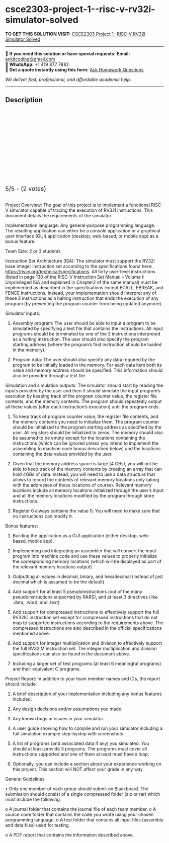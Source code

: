 # csce2303-project-1--risc-v-rv32i-simulator-solved
**TO GET THIS SOLUTION VISIT:** [CSCE2303 Project 1- RISC-V RV32I Simulator Solved](https://www.ankitcodinghub.com/product/csce2303-solved/)


---

📩 **If you need this solution or have special requests:** **Email:** ankitcoding@gmail.com  
📱 **WhatsApp:** +1 419 877 7882  
📄 **Get a quote instantly using this form:** [Ask Homework Questions](https://www.ankitcodinghub.com/services/ask-homework-questions/)

*We deliver fast, professional, and affordable academic help.*

---

<h2>Description</h2>



<div class="kk-star-ratings kksr-auto kksr-align-center kksr-valign-top" data-payload="{&quot;align&quot;:&quot;center&quot;,&quot;id&quot;:&quot;118637&quot;,&quot;slug&quot;:&quot;default&quot;,&quot;valign&quot;:&quot;top&quot;,&quot;ignore&quot;:&quot;&quot;,&quot;reference&quot;:&quot;auto&quot;,&quot;class&quot;:&quot;&quot;,&quot;count&quot;:&quot;2&quot;,&quot;legendonly&quot;:&quot;&quot;,&quot;readonly&quot;:&quot;&quot;,&quot;score&quot;:&quot;5&quot;,&quot;starsonly&quot;:&quot;&quot;,&quot;best&quot;:&quot;5&quot;,&quot;gap&quot;:&quot;4&quot;,&quot;greet&quot;:&quot;Rate this product&quot;,&quot;legend&quot;:&quot;5\/5 - (2 votes)&quot;,&quot;size&quot;:&quot;24&quot;,&quot;title&quot;:&quot;CSCE2303 Project 1- RISC-V RV32I Simulator Solved&quot;,&quot;width&quot;:&quot;138&quot;,&quot;_legend&quot;:&quot;{score}\/{best} - ({count} {votes})&quot;,&quot;font_factor&quot;:&quot;1.25&quot;}">

<div class="kksr-stars">

<div class="kksr-stars-inactive">
            <div class="kksr-star" data-star="1" style="padding-right: 4px">


<div class="kksr-icon" style="width: 24px; height: 24px;"></div>
        </div>
            <div class="kksr-star" data-star="2" style="padding-right: 4px">


<div class="kksr-icon" style="width: 24px; height: 24px;"></div>
        </div>
            <div class="kksr-star" data-star="3" style="padding-right: 4px">


<div class="kksr-icon" style="width: 24px; height: 24px;"></div>
        </div>
            <div class="kksr-star" data-star="4" style="padding-right: 4px">


<div class="kksr-icon" style="width: 24px; height: 24px;"></div>
        </div>
            <div class="kksr-star" data-star="5" style="padding-right: 4px">


<div class="kksr-icon" style="width: 24px; height: 24px;"></div>
        </div>
    </div>

<div class="kksr-stars-active" style="width: 138px;">
            <div class="kksr-star" style="padding-right: 4px">


<div class="kksr-icon" style="width: 24px; height: 24px;"></div>
        </div>
            <div class="kksr-star" style="padding-right: 4px">


<div class="kksr-icon" style="width: 24px; height: 24px;"></div>
        </div>
            <div class="kksr-star" style="padding-right: 4px">


<div class="kksr-icon" style="width: 24px; height: 24px;"></div>
        </div>
            <div class="kksr-star" style="padding-right: 4px">


<div class="kksr-icon" style="width: 24px; height: 24px;"></div>
        </div>
            <div class="kksr-star" style="padding-right: 4px">


<div class="kksr-icon" style="width: 24px; height: 24px;"></div>
        </div>
    </div>
</div>


<div class="kksr-legend" style="font-size: 19.2px;">
            5/5 - (2 votes)    </div>
    </div>
&nbsp;

Project Overview: The goal of this project is to implement a functional RISC-V simulator capable of tracing the execution of RV32I instructions. This document details the requirements of the simulator.

Implementation language: Any general-purpose programming language. The resulting application can either be a console application or a graphical user interface (GUI) application (desktop, web-based, or mobile app) as a bonus feature.

Team Size: 2 or 3 students

Instruction Set Architecture (ISA): The simulator must support the RV32I base integer instruction set according to the specifications found here: https://riscv.org/technical/specifications. All forty user-level instructions (listed in page 130 of the RISC-V Instruction Set Manual – Volume I: Unprivileged ISA and explained in Chapter2 of the same manual) must be implemented as described in the specifications except ECALL, EBREAK, and FENCE instructions. Instead, your implementation should interpret any of these 3 instructions as a halting instruction that ends the execution of any program (by preventing the program counter from being updated anymore).

Simulator inputs:

1. Assembly program: The user should be able to input a program to be simulated by specifying a text file that contains the instructions. All input programs should be terminated by one of the 3 instructions interpreted as a halting instruction. The user should also specify the program starting address (where the program’s first instruction should be loaded in the memory).

2. Program data: The user should also specify any data required by the program to be initially loaded in the memory. For each data item both its value and memory address should be specified. This information should also be provided through a text file.

Simulation and simulation outputs: The simulator should start by reading the inputs provided by the user and then it should simulate the input program’s execution by keeping track of the program counter value, the register file contents, and the memory contents. The program should repeatedly output all these values (after each instruction’s execution) until the program ends.

1. To keep track of program counter value, the register file contents, and the memory contents you need to initialize them. The program counter should be initialized to the program starting address as specified by the user. All registers should be initialized to zeros. The memory should also be assumed to be empty except for the locations containing the instructions (which can be ignored unless you intend to implement the assembling to machine code bonus described below) and the locations containing the data values provided by the user.

2. Given that the memory address space is large (4 GBs), you will not be able to keep track of the memory contents by creating an array that can hold 4GBs of data. Instead, you will need to use a data structure that allows to record the contents of relevant memory locations only (along with the addresses of these locations of course). Relevant memory locations include all memory locations initialized through the user’s input and all the memory locations modified by the program through store instructions.

3. Register 0 always contains the value 0. You will need to make sure that no instructions can modify it.

Bonus features:

1. Building the application as a GUI application (either desktop, web-based, mobile app).

2. Implementing and integrating an assembler that will convert the input program into machine code and use these values to properly initialize the corresponding memory locations (which will be displayed as part of the relevant memory locations output).

3. Outputting all values in decimal, binary, and hexadecimal (instead of just decimal which is assumed to be the default)

4. Add support for at least 5 pseudoinstructions (out of the many pseudoinstructions supported by RARS), and at least 3 directives (like .data, .word, and .text).

5. Add support for compressed instructions to effectively support the full RV32IC instruction set except for compressed instructions that do not map to supported instructions according to the requirements above. The compressed instructions are also described in the official specifications mentioned above.

6. Add support for integer multiplication and division to effectively support the full RV32IM instruction set. The integer multiplication and division specifications can also be found in the document above.

7. Including a larger set of test programs (at least 6 meaningful programs) and their equivalent C programs.

Project Report: In addition to your team member names and IDs, the report should include:

1. A brief description of your implementation including any bonus features included.

2. Any design decisions and/or assumptions you made.

3. Any known bugs or issues in your simulator.

4. A user guide showing how to compile and run your simulator including a full simulation example step-bystep with screenshots.

5. A list of programs (and associated data if any) you simulated. You should at least provide 3 programs. The programs must cover all instructions supported and one of them at least must have a loop.

6. Optionally, you can include a section about your experience working on this project. This section will NOT affect your grade in any way.

General Guidelines

• Only one member of each group should submit on Blackboard. The submission should consist of a single compressed folder (zip or rar) which must include the following:

o A journal folder that contains the journal file of each team member. o A source code folder that contains the code you wrote using your chosen programming language. o A test folder that contains all input files (assembly and data files) used for testing.

o A PDF report that contains the information described above.

&nbsp;
